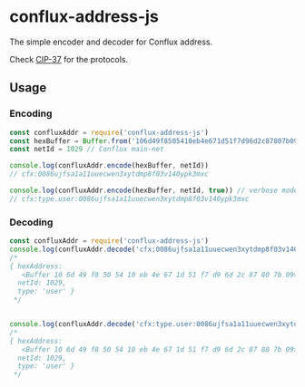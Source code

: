 # conflux-address-js
The simple encoder and decoder for Conflux address.

Check [CIP-37](https://github.com/Conflux-Chain/CIPs/pull/53/) for the protocols.

## Usage

### Encoding

```javascript
const confluxAddr = require('conflux-address-js')
const hexBuffer = Buffer.from('106d49f8505410eb4e671d51f7d96d2c87807b09', 'hex')
const netId = 1029 // Conflux main-net

console.log(confluxAddr.encode(hexBuffer, netId))
// cfx:0086ujfsa1a11uuecwen3xytdmp8f03v140ypk3mxc

console.log(confluxAddr.encode(hexBuffer, netId, true)) // verbose mode to generate address with type
// cfx:type.user:0086ujfsa1a11uuecwen3xytdmp8f03v140ypk3mxc
```

### Decoding
```javascript
const confluxAddr = require('conflux-address-js')
console.log(confluxAddr.decode('cfx:0086ujfsa1a11uuecwen3xytdmp8f03v140ypk3mxc'))
/*
{ hexAddress:
   <Buffer 10 6d 49 f8 50 54 10 eb 4e 67 1d 51 f7 d9 6d 2c 87 80 7b 09>,
  netId: 1029,
  type: 'user' }
 */


console.log(confluxAddr.decode('cfx:type.user:0086ujfsa1a11uuecwen3xytdmp8f03v140ypk3mxc'))
/*
{ hexAddress:
   <Buffer 10 6d 49 f8 50 54 10 eb 4e 67 1d 51 f7 d9 6d 2c 87 80 7b 09>,
  netId: 1029,
  type: 'user' }
 */
```
